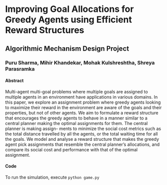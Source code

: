 # Improving Goal Allocations for Greedy Agents using Efficient Reward Structures #
## Algorithmic Mechanism Design Project ##
### Puru Sharma, Mihir Khandekar, Mohak Kulshreshtha, Shreya Parasramka ###

#### Abstract ####
Multi-agent multi-goal problems where multiple goals are assigned to multiple agents in an environment have applications in various domains. In this paper, we explore an assignment problem where greedy agents looking to maximize their reward in the environment are aware of the goals and their properties, but not of other agents. We aim to formulate a reward structure that encourages the greedy agents to behave in a manner similar to a central planner making the optimal assignments for them. The central planner is making assign- ments to minimize the social cost metrics such as the total distance travelled by all the agents, or the total waiting time for all the goals. We model and analyse a reward structure that makes the greedy agent pick assignments that resemble the central planner’s allocations, and compare its social cost and performance with that of the optimal assignment.

#### Code ####
To run the simulation, execute `python game.py`
